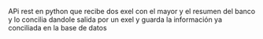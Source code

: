 APi rest en python que recibe dos exel con el mayor y el resumen del banco y lo concilia dandole salida por un exel y guarda la información ya conciliada en la base de datos
